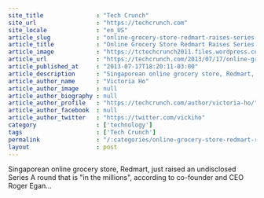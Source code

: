 ```yaml
---
site_title               : "Tech Crunch"
site_url                 : "https://techcrunch.com"
site_locale              : "en_US"
article_slug             : "online-grocery-store-redmart-raises-series-a-round-to-stay-put-in-singapore"
article_title            : "Online Grocery Store Redmart Raises Series A Round To Stay Put In Singapore"
article_image            : "https://tctechcrunch2011.files.wordpress.com/2013/07/redmart-logo-color-900px.jpg?w=764&h=200&crop=1"
article_url              : "https://techcrunch.com/2013/07/17/online-grocery-store-redmart-raises-series-a-round-to-stay-put-in-singapore/"
article_published_at     : "2013-07-17T18:20:11-03:00"
article_description      : "Singaporean online grocery store, Redmart, just raised an undisclosed Series A round that is 'in the millions', according to co-founder and CEO Roger Egan..."
article_author_name      : "Victoria Ho"
article_author_image     : null
article_author_biography : null
article_author_profile   : "https://techcrunch.com/author/victoria-ho/"
article_author_facebook  : null
article_author_twitter   : "https://twitter.com/vickiho"
category                 : ['technology']
tags                     : ['Tech Crunch']
permalink                : "/:categories/online-grocery-store-redmart-raises-series-a-round-to-stay-put-in-singapore/"
layout                   : post
---
```


Singaporean online grocery store, Redmart, just raised an undisclosed Series A round that is "in the millions", according to co-founder and CEO Roger Egan...
